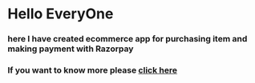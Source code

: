 <h1>Hello EveryOne</h1>
<h3>here I have created ecommerce app for purchasing item and making payment with Razorpay</h3>
<h3>If you want to know more please <a href="https://super-toffee-87905c.netlify.app"/> click here 
